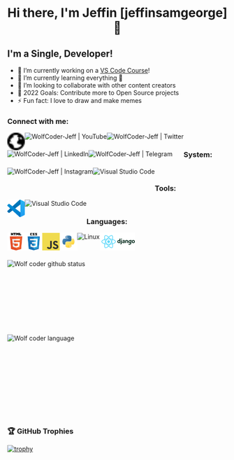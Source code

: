 <h1 align="center"> Hi there, I'm Jeffin  [jeffinsamgeorge] 👋</h1>

## I'm a Single, Developer!
- 🔭 I’m currently working on a [VS Code Course][website]!
- 🌱 I’m currently learning everything 🤣
- 👯 I’m looking to collaborate with other content creators
- 🥅 2022 Goals: Contribute more to Open Source projects
- ⚡ Fun fact: I love to draw and make memes

### Connect with me:

[<img align="left" alt="WolfCoder-Jeff.com"  height="40" src="https://raw.githubusercontent.com/iconic/open-iconic/master/svg/globe.svg" />][website]
[<img align="left" alt="WolfCoder-Jeff | YouTube" height="40" src="https://cdn.jsdelivr.net/npm/simple-icons@v3/icons/youtube.svg" />][youtube]
[<img align="left" alt="WolfCoder-Jeff | Twitter" height="40" src="https://cdn.jsdelivr.net/npm/simple-icons@v3/icons/twitter.svg" />][twitter]
[<img align="left" alt="WolfCoder-Jeff | LinkedIn" height="40" src="https://cdn.jsdelivr.net/npm/simple-icons@v3/icons/linkedin.svg" />][linkedin]
[<img align="left" alt="WolfCoder-Jeff | Telegram" height="40" src="https://cdn.jsdelivr.net/npm/simple-icons@v3/icons/telegram.svg" />][telegram]
[<img align="left" alt="WolfCoder-Jeff | Instagram" height="40" src="https://cdn.jsdelivr.net/npm/simple-icons@v3/icons/instagram.svg" />][instagram]

<br/>


### System:
[<img align="left" alt="Visual Studio Code" height="40" src="https://1.bp.blogspot.com/-U94NVGl_8-0/XzZ-h8z5L2I/AAAAAAAAJ8M/JYKlezQuYW0USS0TlrVDWJta4veHflJMACNcBGAsYHQ/s1500/HP-Pavilion%2BGaming%2B15-ec1052AX-laptop.jpg" />][laptop]
</br>
### Tools:

[<img align="left" alt="Visual Studio Code" height="40" src="https://raw.githubusercontent.com/github/explore/80688e429a7d4ef2fca1e82350fe8e3517d3494d/topics/visual-studio-code/visual-studio-code.png" />][webdevplaylist]
[<img align="left" alt="Visual Studio Code" height="40" src="https://i0.wp.com/wptavern.com/wp-content/uploads/2016/07/stack-overflow.png?ssl=1" />][webdevplaylist]
</br>
### Languages:

[<img align="left" alt="HTML5" height="40" src="https://raw.githubusercontent.com/github/explore/80688e429a7d4ef2fca1e82350fe8e3517d3494d/topics/html/html.png" />][webdevplaylist]
[<img align="left" alt="CSS3" height="40" src="https://raw.githubusercontent.com/github/explore/80688e429a7d4ef2fca1e82350fe8e3517d3494d/topics/css/css.png" />][cssplaylist]
[<img align="left" alt="JavaScript" height="40" src="https://raw.githubusercontent.com/github/explore/80688e429a7d4ef2fca1e82350fe8e3517d3494d/topics/javascript/javascript.png" />][jsplaylist]
[<img align="left" alt="Python" height="40" src="https://raw.githubusercontent.com/github/explore/80688e429a7d4ef2fca1e82350fe8e3517d3494d/topics/python/python.png" />][reactplaylist]
[<img align="left" alt="Linux" height="40" src="https://raw.githubusercontent.com/github/explore/80688e429a7d4ef2fca1e82350fe8e3517d3494d/topics/kali/kali.png" />][reactplaylist]
[<img align="left" alt="React" height="40" src="https://raw.githubusercontent.com/github/explore/80688e429a7d4ef2fca1e82350fe8e3517d3494d/topics/react/react.png" />][reactplaylist]
[<img align="left" alt="django" height="40" src="https://raw.githubusercontent.com/github/explore/80688e429a7d4ef2fca1e82350fe8e3517d3494d/topics/django/django.png" />][reactplaylist]

<br/>

[website]: https://jeffinsg.com
[twitter]: https://twitter.com/JeffinSamGeorg1
[youtube]: https://youtube.com/channel/UCjgDE4wXrMl1LMHtSQivwdA
[instagram]: https://instagram.com/astro_sulthan
[telegram]: https://t.me/Jeffin77
[linkedin]: https://www.linkedin.com/in/jeffin-sam-george-40ba5b208
[laptop]: https://www.hp.com/in-en/shop/hp-pavilion-family
[webdevplaylist]: https://youtu.be/DMiGfp70I_I
[jsplaylist]: https://youtu.be/DMiGfp70I_I
[cssplaylist]: https://youtu.be/DMiGfp70I_I
[reactplaylist]: https://youtu.be/DMiGfp70I_I
<br/>

<img align="left" alt="Wolf coder github status" src="https://github-readme-stats.vercel.app/api?username=jeffinsamgeorge&theme=tokyonight&show_icons=true"/>

<br/>  
<br/>
<br/>  
<br/>
<br/>  
<br/>
<br/>  
<br/>
<br/>
<br/>

<img align="left" alt="Wolf coder language" src="https://github-readme-stats.vercel.app/api/top-langs/?username=jeffinsamgeorge7&theme=tokyonight&show_icons=true"/>
 
<br/>
<br/>
<br/>  
<br/>                                          
<br/>  
<br/>
<br/>  
<br/>
<br/>  
<br/>
<br/>  

 ### 🏆 GitHub Trophies

[![trophy](https://github-profile-trophy.vercel.app/?username=jeffinsamgeorge7&margin-w=5&margin-h=5&column=7&row=1)](Jeffin)
<!--<img width="350px" src="https://camo.githubusercontent.com/12e0d68f4910f6b0bb4358a6e600ddda201427e01ed1bcf264258900109ea9c6/68747470733a2f2f696d6775722e636f6d2f5a396e317935532e676966">
------------------------------------------------------------------------------------------------------------------------------------------------------------------------------
![](https://github-profile-summary-cards.vercel.app/api/cards/profile-details?username=jeffinsamgeorge7&theme=github_dark)
![](https://github-profile-summary-cards.vercel.app/api/cards/productive-time?username=jeffinsamgeorg7&theme=github_dark)
![](https://github-profile-summary-cards.vercel.app/api/cards/most-commit-language?username=jeffinsamgeorge7&theme=github_dark)

